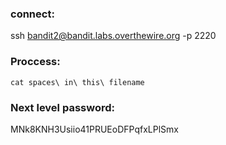 ### connect:
ssh bandit2@bandit.labs.overthewire.org -p 2220

### Proccess:

`cat spaces\ in\ this\ filename`

### Next level password:
MNk8KNH3Usiio41PRUEoDFPqfxLPlSmx
